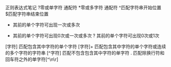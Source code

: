 正则表达式笔记
?零或单字符 通配符
*零或多字符 通配符
^匹配字符串开始位置
$匹配字符串结束位置

+ 其前的单个字符可出现一次或多次
* 其前的单个字符可出现0次或一次或多次
? 其前的单个字符可出现0次或1次

[字符] 匹配包含其中字符的单个字符
[字符]+ 匹配包含其中字符的单个字符或连续的多个字符的字符串
[^字符] 匹配不包含包含其中字符的单字符
. 匹配除换行符和回车符之外的单字符[^\n\r]


